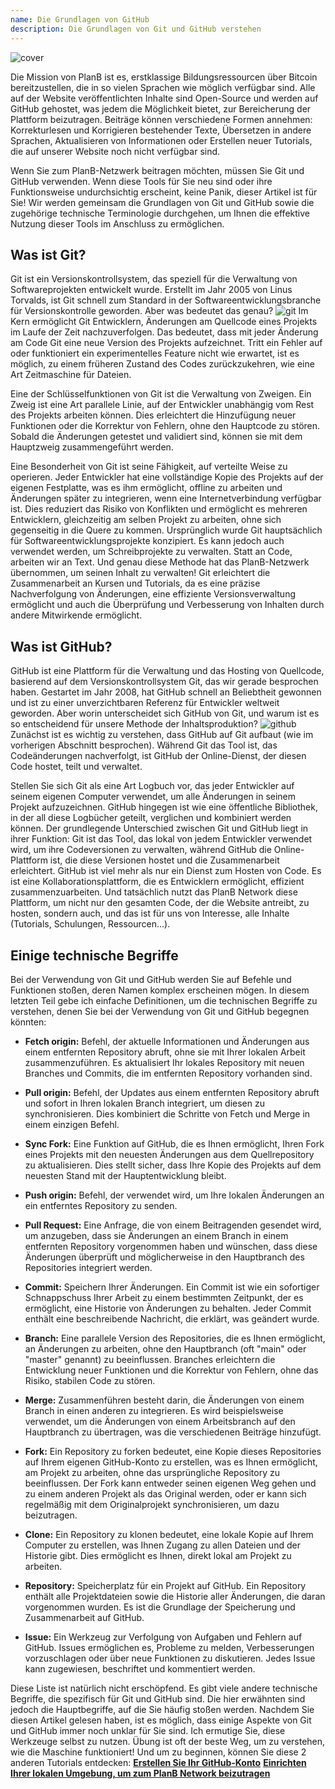 ```yaml
---
name: Die Grundlagen von GitHub
description: Die Grundlagen von Git und GitHub verstehen
---
```


![cover](assets/cover.webp)

Die Mission von PlanB ist es, erstklassige Bildungsressourcen über Bitcoin bereitzustellen, die in so vielen Sprachen wie möglich verfügbar sind. Alle auf der Website veröffentlichten Inhalte sind Open-Source und werden auf GitHub gehostet, was jedem die Möglichkeit bietet, zur Bereicherung der Plattform beizutragen. Beiträge können verschiedene Formen annehmen: Korrekturlesen und Korrigieren bestehender Texte, Übersetzen in andere Sprachen, Aktualisieren von Informationen oder Erstellen neuer Tutorials, die auf unserer Website noch nicht verfügbar sind.

Wenn Sie zum PlanB-Netzwerk beitragen möchten, müssen Sie Git und GitHub verwenden. Wenn diese Tools für Sie neu sind oder ihre Funktionsweise undurchsichtig erscheint, keine Panik, dieser Artikel ist für Sie! Wir werden gemeinsam die Grundlagen von Git und GitHub sowie die zugehörige technische Terminologie durchgehen, um Ihnen die effektive Nutzung dieser Tools im Anschluss zu ermöglichen.

## Was ist Git?

Git ist ein Versionskontrollsystem, das speziell für die Verwaltung von Softwareprojekten entwickelt wurde. Erstellt im Jahr 2005 von Linus Torvalds, ist Git schnell zum Standard in der Softwareentwicklungsbranche für Versionskontrolle geworden. Aber was bedeutet das genau?
![git](assets/1.webp)
Im Kern ermöglicht Git Entwicklern, Änderungen am Quellcode eines Projekts im Laufe der Zeit nachzuverfolgen. Das bedeutet, dass mit jeder Änderung am Code Git eine neue Version des Projekts aufzeichnet. Tritt ein Fehler auf oder funktioniert ein experimentelles Feature nicht wie erwartet, ist es möglich, zu einem früheren Zustand des Codes zurückzukehren, wie eine Art Zeitmaschine für Dateien.

Eine der Schlüsselfunktionen von Git ist die Verwaltung von Zweigen. Ein Zweig ist eine Art parallele Linie, auf der Entwickler unabhängig vom Rest des Projekts arbeiten können. Dies erleichtert die Hinzufügung neuer Funktionen oder die Korrektur von Fehlern, ohne den Hauptcode zu stören. Sobald die Änderungen getestet und validiert sind, können sie mit dem Hauptzweig zusammengeführt werden.

Eine Besonderheit von Git ist seine Fähigkeit, auf verteilte Weise zu operieren. Jeder Entwickler hat eine vollständige Kopie des Projekts auf der eigenen Festplatte, was es ihm ermöglicht, offline zu arbeiten und Änderungen später zu integrieren, wenn eine Internetverbindung verfügbar ist. Dies reduziert das Risiko von Konflikten und ermöglicht es mehreren Entwicklern, gleichzeitig am selben Projekt zu arbeiten, ohne sich gegenseitig in die Quere zu kommen.
Ursprünglich wurde Git hauptsächlich für Softwareentwicklungsprojekte konzipiert. Es kann jedoch auch verwendet werden, um Schreibprojekte zu verwalten. Statt an Code, arbeiten wir an Text. Und genau diese Methode hat das PlanB-Netzwerk übernommen, um seinen Inhalt zu verwalten! Git erleichtert die Zusammenarbeit an Kursen und Tutorials, da es eine präzise Nachverfolgung von Änderungen, eine effiziente Versionsverwaltung ermöglicht und auch die Überprüfung und Verbesserung von Inhalten durch andere Mitwirkende ermöglicht.
## Was ist GitHub?

GitHub ist eine Plattform für die Verwaltung und das Hosting von Quellcode, basierend auf dem Versionskontrollsystem Git, das wir gerade besprochen haben. Gestartet im Jahr 2008, hat GitHub schnell an Beliebtheit gewonnen und ist zu einer unverzichtbaren Referenz für Entwickler weltweit geworden. Aber worin unterscheidet sich GitHub von Git, und warum ist es so entscheidend für unsere Methode der Inhaltsproduktion?
![github](assets/2.webp)
Zunächst ist es wichtig zu verstehen, dass GitHub auf Git aufbaut (wie im vorherigen Abschnitt besprochen). Während Git das Tool ist, das Codeänderungen nachverfolgt, ist GitHub der Online-Dienst, der diesen Code hostet, teilt und verwaltet.

Stellen Sie sich Git als eine Art Logbuch vor, das jeder Entwickler auf seinem eigenen Computer verwendet, um alle Änderungen in seinem Projekt aufzuzeichnen. GitHub hingegen ist wie eine öffentliche Bibliothek, in der all diese Logbücher geteilt, verglichen und kombiniert werden können.
Der grundlegende Unterschied zwischen Git und GitHub liegt in ihrer Funktion: Git ist das Tool, das lokal von jedem Entwickler verwendet wird, um ihre Codeversionen zu verwalten, während GitHub die Online-Plattform ist, die diese Versionen hostet und die Zusammenarbeit erleichtert.
GitHub ist viel mehr als nur ein Dienst zum Hosten von Code. Es ist eine Kollaborationsplattform, die es Entwicklern ermöglicht, effizient zusammenzuarbeiten. Und tatsächlich nutzt das PlanB Network diese Plattform, um nicht nur den gesamten Code, der die Website antreibt, zu hosten, sondern auch, und das ist für uns von Interesse, alle Inhalte (Tutorials, Schulungen, Ressourcen...).

## Einige technische Begriffe

Bei der Verwendung von Git und GitHub werden Sie auf Befehle und Funktionen stoßen, deren Namen komplex erscheinen mögen. In diesem letzten Teil gebe ich einfache Definitionen, um die technischen Begriffe zu verstehen, denen Sie bei der Verwendung von Git und GitHub begegnen könnten:

- **Fetch origin:** Befehl, der aktuelle Informationen und Änderungen aus einem entfernten Repository abruft, ohne sie mit Ihrer lokalen Arbeit zusammenzuführen. Es aktualisiert Ihr lokales Repository mit neuen Branches und Commits, die im entfernten Repository vorhanden sind.

- **Pull origin:** Befehl, der Updates aus einem entfernten Repository abruft und sofort in Ihren lokalen Branch integriert, um diesen zu synchronisieren. Dies kombiniert die Schritte von Fetch und Merge in einem einzigen Befehl.
- **Sync Fork:** Eine Funktion auf GitHub, die es Ihnen ermöglicht, Ihren Fork eines Projekts mit den neuesten Änderungen aus dem Quellrepository zu aktualisieren. Dies stellt sicher, dass Ihre Kopie des Projekts auf dem neuesten Stand mit der Hauptentwicklung bleibt.
- **Push origin:** Befehl, der verwendet wird, um Ihre lokalen Änderungen an ein entferntes Repository zu senden.

- **Pull Request:** Eine Anfrage, die von einem Beitragenden gesendet wird, um anzugeben, dass sie Änderungen an einem Branch in einem entfernten Repository vorgenommen haben und wünschen, dass diese Änderungen überprüft und möglicherweise in den Hauptbranch des Repositories integriert werden.

- **Commit:** Speichern Ihrer Änderungen. Ein Commit ist wie ein sofortiger Schnappschuss Ihrer Arbeit zu einem bestimmten Zeitpunkt, der es ermöglicht, eine Historie von Änderungen zu behalten. Jeder Commit enthält eine beschreibende Nachricht, die erklärt, was geändert wurde.

- **Branch:** Eine parallele Version des Repositories, die es Ihnen ermöglicht, an Änderungen zu arbeiten, ohne den Hauptbranch (oft "main" oder "master" genannt) zu beeinflussen. Branches erleichtern die Entwicklung neuer Funktionen und die Korrektur von Fehlern, ohne das Risiko, stabilen Code zu stören.

- **Merge:** Zusammenführen besteht darin, die Änderungen von einem Branch in einen anderen zu integrieren. Es wird beispielsweise verwendet, um die Änderungen von einem Arbeitsbranch auf den Hauptbranch zu übertragen, was die verschiedenen Beiträge hinzufügt.

- **Fork:** Ein Repository zu forken bedeutet, eine Kopie dieses Repositories auf Ihrem eigenen GitHub-Konto zu erstellen, was es Ihnen ermöglicht, am Projekt zu arbeiten, ohne das ursprüngliche Repository zu beeinflussen. Der Fork kann entweder seinen eigenen Weg gehen und zu einem anderen Projekt als das Original werden, oder er kann sich regelmäßig mit dem Originalprojekt synchronisieren, um dazu beizutragen.

- **Clone:** Ein Repository zu klonen bedeutet, eine lokale Kopie auf Ihrem Computer zu erstellen, was Ihnen Zugang zu allen Dateien und der Historie gibt. Dies ermöglicht es Ihnen, direkt lokal am Projekt zu arbeiten.

- **Repository:** Speicherplatz für ein Projekt auf GitHub. Ein Repository enthält alle Projektdateien sowie die Historie aller Änderungen, die daran vorgenommen wurden. Es ist die Grundlage der Speicherung und Zusammenarbeit auf GitHub.

- **Issue:** Ein Werkzeug zur Verfolgung von Aufgaben und Fehlern auf GitHub. Issues ermöglichen es, Probleme zu melden, Verbesserungen vorzuschlagen oder über neue Funktionen zu diskutieren. Jedes Issue kann zugewiesen, beschriftet und kommentiert werden.

Diese Liste ist natürlich nicht erschöpfend. Es gibt viele andere technische Begriffe, die spezifisch für Git und GitHub sind. Die hier erwähnten sind jedoch die Hauptbegriffe, auf die Sie häufig stoßen werden.
Nachdem Sie diesen Artikel gelesen haben, ist es möglich, dass einige Aspekte von Git und GitHub immer noch unklar für Sie sind. Ich ermutige Sie, diese Werkzeuge selbst zu nutzen. Übung ist oft der beste Weg, um zu verstehen, wie die Maschine funktioniert! Und um zu beginnen, können Sie diese 2 anderen Tutorials entdecken:
**[Erstellen Sie Ihr GitHub-Konto](https://planb.network/tutorials/others/create-github-account)**
**[Einrichten Ihrer lokalen Umgebung, um zum PlanB Network beizutragen](https://planb.network/tutorials/others/github-desktop-work-environment)**